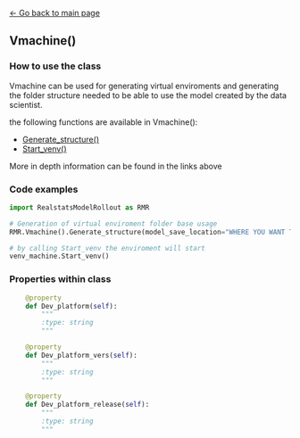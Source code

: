 [<- Go back to main page](../index.md)

## Vmachine()

### How to use the class
Vmachine can be used for generating virtual enviroments and generating the folder structure needed to be able to use the model created by the data scientist.

the following functions are available in Vmachine():
* [Generate_structure()](./functions/generate_structure_rework.md)
* [Start_venv()](./functions/start_venv.md)

More in depth information can be found in the links above

### Code examples
``` python
import RealstatsModelRollout as RMR

# Generation of virtual enviroment folder base usage
RMR.Vmachine().Generate_structure(model_save_location="WHERE YOU WANT TO SAVE", model_name="MODEL NAME", model_current_location="PATH OF WHERE PROJECT IS")

# by calling Start_venv the enviroment will start
venv_machine.Start_venv()

```


### Properties within class
``` python
    @property
    def Dev_platform(self):
        """
        :type: string
        """

    @property
    def Dev_platform_vers(self):
        """
        :type: string
        """

    @property
    def Dev_platform_release(self):
        """
        :type: string
        """
```